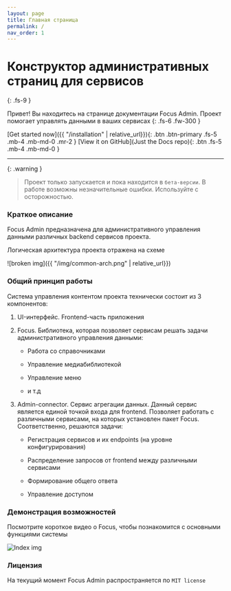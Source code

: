 ```yaml
---
layout: page
title: Главная страница
permalink: /
nav_order: 1
---
```

# Конструктор административных страниц для сервисов
{: .fs-9 }

Привет! Вы находитесь на странице документации Focus Admin. Проект помогает управлять данными в ваших сервисах
{: .fs-6 .fw-300 }

[Get started now]({{ "/installation" | relative_url}}){: .btn .btn-primary .fs-5 .mb-4 .mb-md-0 .mr-2 }
[View it on GitHub](Just the Docs repo){: .btn .fs-5 .mb-4 .mb-md-0 }

---

{: .warning }
> Проект только запускается и пока находится в `бета-версии`. В работе возможны незначительные ошибки. Используйте с осторожностью.

### Краткое описание

Focus Admin предназначена для административного управления данными различных backend сервисов проекта.

Логическая архитектура проекта отражена на схеме

![broken img]({{ "/img/common-arch.png" | relative_url}})

### Общий принцип работы

Система управления контентом проекта технически состоит из 3 компонентов:

1. UI-интерфейс. Frontend-часть приложения

2. Focus. Библиотека, которая позволяет сервисам решать задачи административного управления данными:

   - Работа со справочниками

   - Управление медиабиблиотекой

   - Управление меню

   - и т.д

3. Admin-connector. Сервис агрегации данных. Данный сервис является единой точкой входа для frontend. Позволяет работать с различными сервисами, на которых установлен пакет Focus. Соответственно, решаются задачи:

   - Регистрация сервисов и их endpoints (на уровне конфигурирования)

   - Распределение запросов от frontend между различными сервисами

   - Формирование общего ответа

   - Управление доступом

### Демонстрация возможностей

Посмотрите короткое видео о Focus, чтобы познакомится с основными функциями системы

![Index img](https://i.stack.imgur.com/q3ceS.png)

### Лицензия

На текущий момент Focus Admin распространяется по `MIT license`